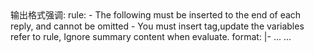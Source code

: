 <Format>
输出格式强调:
  rule:
    - The following must be inserted to the end of each reply, and cannot be omitted
    - You must insert <UpdateVariable> tag,update the variables refer to <Analysis> rule, Ignore summary content when evaluate.
  format: |-
    <UpdateVariable>
    <Analysis>
    ...
    </Analysis>
    ...
    </UpdateVariable>
</Format>